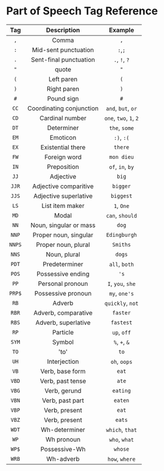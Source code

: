 # Part of Speech Tag Reference

| Tag | Description | Example |
|:--------:|:-----------:|:-------:|
| `,` | Comma | `,` |
| `:` | Mid-sent punctuation | `:`,`;` |
| `.` | Sent-final punctuation  | `.`, `!`, `?` |
| `"` | quote  | `"` |
| `(` | Left paren  | `(` |
| `)` | Right paren  | `)` |
| `#` | Pound sign  | `#` |
| `CC` | Coordinating conjunction  | `and`, `but`, `or` |
| `CD` | Cardinal number  | `one`, `two`, `1`, `2` |
| `DT` | Determiner  | `the`, `some` |
| `EM` | Emoticon | `:)`, `:(` |
| `EX` | Existential there | `there` |
| `FW` | Foreign word | `mon dieu` |
| `IN` | Preposition | `of`, `in`, `by` |
| `JJ` | Adjective | `big` |
| `JJR` | Adjective comparitive | `bigger` |
| `JJS` | Adjective superlative | `biggest` |
| `LS` | List item maker | `1`, `One` |
| `MD` | Modal | `can`, `should` |
| `NN` | Noun, singular or mass | `dog` |
| `NNP` | Proper noun, singular | `Edingburgh` |
| `NNPS` | Proper noun, plural | `Smiths` |
| `NNS` | Noun, plural | `dogs` |
| `PDT` | Predeterminer | `all`, `both` |
| `POS` | Possessive ending | `'s` |
| `PP` | Personal pronoun | `I`, `you`, `she` |
| `PRP$` | Possessive pronoun | `my`, `one's` |
| `RB` | Adverb | `quickly`, `not` |
| `RBR` | Adverb, comparative | `faster` |
| `RBS` | Adverb, superlative | `fastest` |
| `RP` | Particle | `up`, `off` |
| `SYM` | Symbol | `%`, `+`, `&` |
| `TO` | 'to' | `to` |
| `UH` | Interjection | `oh`, `oops` |
| `VB` | Verb, base form | `eat` |
| `VBD` | Verb, past tense | `ate` |
| `VBG` | Verb, gerund | `eating` |
| `VBN` | Verb, past part | `eaten` |
| `VBP` | Verb, present | `eat` |
| `VBZ` | Verb, present | `eats` |
| `WDT` | Wh-determiner | `which`, `that` |
| `WP` | Wh pronoun | `who`, `what` |
| `WP$` | Possessive-Wh | `whose` |
| `WRB` | Wh-adverb | `how`, `where` |
